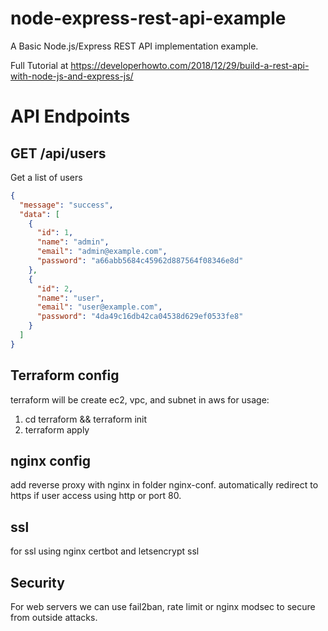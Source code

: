 # node-express-rest-api-example

A Basic Node.js/Express REST API implementation example.

Full Tutorial at https://developerhowto.com/2018/12/29/build-a-rest-api-with-node-js-and-express-js/

# API Endpoints

## GET /api/users

Get a list of users

```json
{
  "message": "success",
  "data": [
    {
      "id": 1,
      "name": "admin",
      "email": "admin@example.com",
      "password": "a66abb5684c45962d887564f08346e8d"
    },
    {
      "id": 2,
      "name": "user",
      "email": "user@example.com",
      "password": "4da49c16db42ca04538d629ef0533fe8"
    }
  ]
}
```

## Terraform config
terraform will be create ec2, vpc, and subnet in aws
for usage:
1. cd terraform && terraform init
2. terraform apply

## nginx config
add reverse proxy with nginx in folder nginx-conf. automatically redirect to https if user access using http or port 80.
## ssl
for ssl using nginx certbot and letsencrypt ssl

## Security
For web servers we can use fail2ban, rate limit or nginx modsec to secure from outside attacks.








